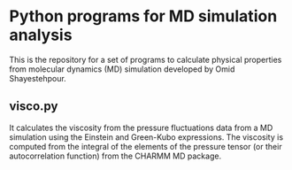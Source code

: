 
# Python programs for MD simulation analysis

This is the repository for a set of programs to calculate physical properties from molecular dynamics (MD) simulation developed by Omid Shayestehpour.

## visco.py

It calculates the viscosity from the pressure fluctuations data from a MD simulation using the Einstein and Green-Kubo expressions.
The viscosity is computed from the integral of the elements of the pressure tensor (or their autocorrelation function) from the CHARMM MD package.
